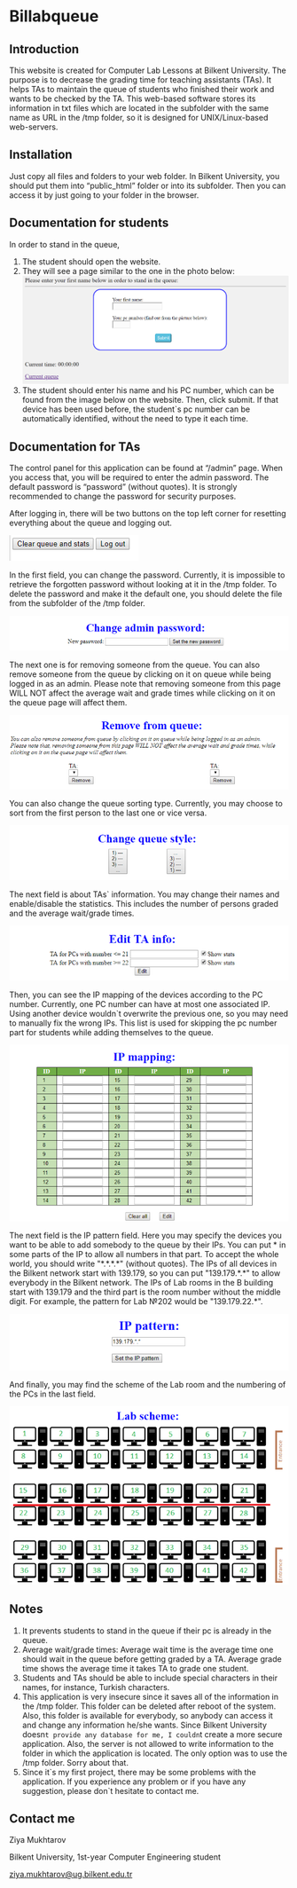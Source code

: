 # Billabqueue
## Introduction
This website is created for Computer Lab Lessons at Bilkent University. The purpose is to decrease the grading time for teaching assistants (TAs). It helps TAs to maintain the queue of students who finished their work and wants to be checked by the TA. This web-based software stores its information in txt files which are located in the subfolder with the same name as URL in the /tmp folder, so it is designed for UNIX/Linux-based web-servers. 

## Installation
Just copy all files and folders to your web folder. In Bilkent University, you should put them into “public_html” folder or into its subfolder. Then you can access it by just going to your folder in the browser.

## Documentation for students
In order to stand in the queue,
1. The student should open the website.
2. They will see a page similar to the one in the photo below:
![](/Screenshots/1.png)
3. The student should enter his name and his PC number, which can be found from the image below on the website. Then, click submit.
If that device has been used before, the student\`s pc number can be automatically identified, without the need to type it each time.

## Documentation for TAs
The control panel for this application can be found at “/admin” page. When you access that, you will be required to enter the admin password. The default password is “password” (without quotes). It is strongly recommended to change the password for security purposes.

After logging in, there will be two buttons on the top left corner for resetting everything about the queue and logging out. 

![](/Screenshots/2.png)

In the first field, you can change the password. Currently, it is impossible to retrieve the forgotten password without looking at it in the /tmp folder. To delete the password and make it the default one, you should delete the file from the subfolder of the /tmp folder.

![](/Screenshots/3.png)

The next one is for removing someone from the queue. You can also remove someone from the queue by clicking on it on queue while being logged in as an admin. Please note that removing someone from this page WILL NOT affect the average wait and grade times while clicking on it on the queue page will affect them.  

![](/Screenshots/4.png)

You can also change the queue sorting type. Currently, you may choose to sort from the first person to the last one or vice versa.  

![](/Screenshots/5.png)

The next field is about TAs\` information. You may change their names and enable/disable the statistics. This includes the number of persons graded and the average wait/grade times.  

![](/Screenshots/6.png)

Then, you can see the IP mapping of the devices according to the PC number. Currently, one PC number can have at most one associated IP. Using another device wouldn\`t overwrite the previous one, so you may need to manually fix the wrong IPs. This list is used for skipping the pc number part for students while adding themselves to the queue.

![](/Screenshots/7.png)

The next field is the IP pattern field. Here you may specify the devices you want to be able to add somebody to the queue by their IPs. You can put * in some parts of the IP to allow all numbers in that part. To accept the whole world, you should write "\*.\*.\*.\*" (without quotes). The IPs of all devices in the Bilkent network start with 139.179, so you can put "139.179.\*.\*" to allow everybody in the Bilkent network. The IPs of Lab rooms in the B building start with 139.179 and the third part is the room number without the middle digit. For example, the pattern for Lab №202 would be "139.179.22.\*". 

![](/Screenshots/8.png)

And finally, you may find the scheme of the Lab room and the numbering of the PCs in the last field.  

![](/Screenshots/9.png)

## Notes
1)	It prevents students to stand in the queue if their pc is already in the queue.
2)	Average wait/grade times: Average wait time is the average time one should wait in the queue before getting graded by a TA. Average grade time shows the average time it takes TA to grade one student.
3)	Students and TAs should be able to include special characters in their names, for instance, Turkish characters.
4)	This application is very insecure since it saves all of the information in the /tmp folder. This folder can be deleted after reboot of the system. Also, this folder is available for everybody, so anybody can access it and change any information he/she wants. Since Bilkent University doesn`t provide any database for me, I couldn`t create a more secure application. Also, the server is not allowed to write information to the folder in which the application is located. The only option was to use the /tmp folder. Sorry about that.
5)	Since it\`s my first project, there may be some problems with the application. If you experience any problem or if you have any suggestion, please don\`t hesitate to contact me.

## Contact me
Ziya Mukhtarov

Bilkent University, 1st-year Computer Engineering student

ziya.mukhtarov@ug.bilkent.edu.tr

